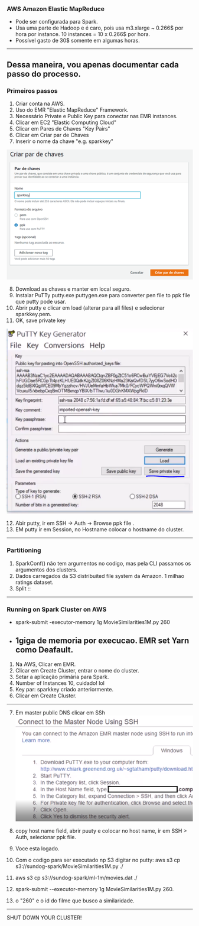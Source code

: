 ### AWS Amazon Elastic MapReduce  
  
* Pode ser configurada para Spark. 
* Usa uma parte de Hadoop e é caro, pois usa m3.xlarge ~ 0.266$ por hora por instance. 10 instances = 10 x 0.266$ por hora.  
* Possível gasto de 30$ somente em algumas horas.
-------------
Dessa maneira, vou apenas documentar cada passo do processo.  
-------------
### Primeiros passos  
  
1. Criar conta na AWS.  
2. Uso do EMR "Elastic MapReduce" Framework.  
3. Necessário Private e Public Key para conectar nas EMR instances.  
4. Clicar em EC2 "Elastic Computing Cloud"  
5. Clicar em Pares de Chaves "Key Pairs"
6. Clicar em Criar par de Chaves  
7. Inserir o nome da chave "e.g. sparkkey"

![image info](./imgs/sparkkey.png)  
  
8. Download as chaves e manter em local seguro.   
9. Instalar PuTTy  putty.exe puttygen.exe para converter pen file to ppk file que putty pode usar.  
10. Abrir putty e clicar em load (alterar para all files)  e selecionar sparkkey.pem.  
11. OK, save private key

![image info](./imgs/putty.png)  
  
12. Abir putty, ir em SSH -> Auth -> Browse ppk file .
13. EM putty ir em Session, no Hostname colocar o hostname do cluster.  
--------------
### Partitioning  
  
1. SparkConf() não tem argumentos no codigo, mas pela CLI passamos os argumentos dos clusters.  
2. Dados carregados da S3 distribuited file system da Amazon.  1 milhao ratings dataset.    
3. Split ::  
---------------  
### Running on Spark Cluster on AWS  
  
* spark-submit -executor-memory 1g MovieSimilarities1M.py 260     
* 1giga de memoria por execucao. EMR set Yarn como Deafault.  
  -----------

1. Na AWS, Clicar em EMR.
2. Clicar em Create Cluster, entrar o nome do cluster.  
3. Setar a aplicação primária para Spark.  
4. Number of Instances 10, cuidado! lol  
5. Key par: sparkkey criado anteriormente.  
6. Clicar em Create Cluster.  
-----------------------------
7. Em master public DNS clicar em SSh  
![image info](./imgs/ssh.png)  
  
8. copy host name field, abrir puuty e colocar no host name, ir em SSH > Auth, selecionar ppk file.
9. Voce esta logado.
10. Com o codigo para ser executado np S3 digitar no putty: aws s3 cp s3://sundog-spark/MovieSimilarities1M.py ./  
11. aws s3 cp s3://sundog-spark/ml-1m/movies.dat ./  
12. spark-submit --executor-memory 1g MovieSimilarities1M.py 260.
13. o "260" e o id do filme que busco a similaridade.  
-------------
SHUT DOWN YOUR CLUSTER!  
  
